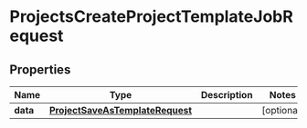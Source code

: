 

# ProjectsCreateProjectTemplateJobRequest


## Properties

| Name | Type | Description | Notes |
|------------ | ------------- | ------------- | -------------|
|**data** | [**ProjectSaveAsTemplateRequest**](ProjectSaveAsTemplateRequest.md) |  |  [optional] |



